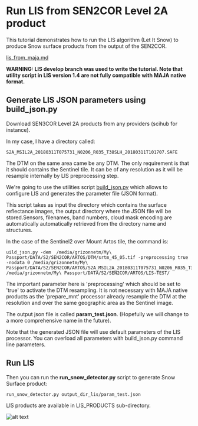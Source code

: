 # Run LIS from SEN2COR Level 2A product

This tutorial demonstrates how to run the LIS algorithm (Let It Snow) to produce
Snow surface products from the output of the SEN2COR.

[lis_from_maja.md](http://tully.ups-tlse.fr/grizonnet/let-it-snow/blob/develop/doc/tutorials/lis_from_maja.md)

**WARNING: LIS develop branch was used to write the tutorial. Note that utility
 script in LIS version 1.4 are not fully compatible with MAJA native format.**

## Generate LIS JSON parameters using build_json.py

Download SEN3COR Level 2A products from any providers (scihub for instance).

In my case, I have a directory called:

```
S2A_MSIL2A_20180311T075731_N0206_R035_T38SLH_20180311T101707.SAFE
```

The DTM on the same area came be any DTM. The only requirement is that it should contains the Sentinel tile. It can be of any resolution as it will be resample internally by LIS preprocessing step.

We're going to use the utilities script [build_json.py](http://tully.ups-tlse.fr/grizonnet/let-it-snow/blob/develop/app/build_json.py)
which allows to configure LIS and generates the parameter file (JSON
format).

This script takes as input the directory which contains the surface reflectance
images, the output directory where the JSON file will be stored.Sensors,
filenames, band numbers, cloud mask encoding are automatically automatically
retrieved from the directory name and structures.


In the case of the Sentinel2 over Mount Artos tile, the command is:

```
uild_json.py -dem  /media/grizonnetm/My\ Passport/DATA/S2/SEN2COR/ARTOS/DTM/srtm_45_05.tif -preprocessing true -nodata 0 /media/grizonnetm/My\ Passport/DATA/S2/SEN2COR/ARTOS/S2A_MSIL2A_20180311T075731_N0206_R035_T38SLH_20180311T101707.SAFE/ /media/grizonnetm/My\ Passport/DATA/S2/SEN2COR/ARTOS/LIS-TEST/
```
The important parameter here is 'preprocessing' which should be set to 'true' to activate the DTM resampling. It is not necessary with MAJA native products as the 'prepare_mnt' processor already resample the DTM at the resolution and over the same geographic area as the Sentinel image.


The output json file is called **param_test.json**. (Hopefully we will change to a
more comprehensive name in the future).

Note that the generated JSON file will use default parameters of the LIS
processor. You can overload all parameters with build_json.py command line
parameters.

## Run LIS

Then you can run the **run_snow_detector.py** script to generate Snow Surface
product:

```
run_snow_detector.py output_dir_lis/param_test.json
```

LIS products are available in LIS_PRODUCTS sub-directory.

![alt text](images/artos-lis-compo-sen2cor.png "Mount Artos SEN2COR Sentinel-2A
Snow detection result")
